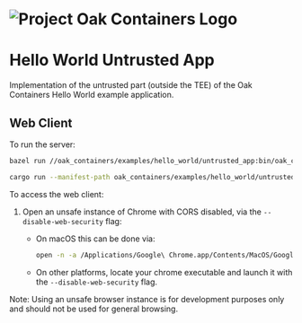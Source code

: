 <!-- Oak Logo Start -->
<!-- An HTML element is intentionally used since GitHub recommends this approach to handle different images in dark/light modes. Ref: https://docs.github.com/en/get-started/writing-on-github/getting-started-with-writing-and-formatting-on-github/basic-writing-and-formatting-syntax#specifying-the-theme-an-image-is-shown-to -->
<!-- markdownlint-disable-next-line MD033 -->
<h1><picture><source media="(prefers-color-scheme: dark)" srcset="/docs/oak-logo/svgs/oak-containers-negative-colour.svg?sanitize=true"><source media="(prefers-color-scheme: light)" srcset="/docs/oak-logo/svgs/oak-containers.svg?sanitize=true"><img alt="Project Oak Containers Logo" src="/docs/oak-logo/svgs/oak-containers.svg?sanitize=true"></picture></h1>
<!-- Oak Logo End -->

# Hello World Untrusted App

Implementation of the untrusted part (outside the TEE) of the Oak Containers
Hello World example application.

## Web Client

To run the server:

```sh
bazel run //oak_containers/examples/hello_world/untrusted_app:bin/oak_containers_hello_world_untrusted_app

cargo run --manifest-path oak_containers/examples/hello_world/untrusted_app/Cargo.toml -- rest --container-bundle bazel-bin/oak_containers/examples/hello_world/trusted_app/bundle.tar
```

To access the web client:

1. Open an unsafe instance of Chrome with CORS disabled, via the
   `--disable-web-security` flag:

   - On macOS this can be done via:

     ```sh
     open -n -a /Applications/Google\ Chrome.app/Contents/MacOS/Google\ Chrome --args --user-data-dir="/tmp/chrome_dev_test" --disable-web-security --new-window "http://localhost:8080/"
     ```

   - On other platforms, locate your chrome executable and launch it with the
     `--disable-web-security` flag.

Note: Using an unsafe browser instance is for development purposes only and
should not be used for general browsing.
